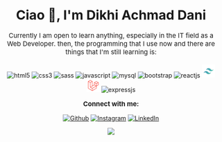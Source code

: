 <h1 align="center" style="font-size: 30px;margin:0;"><b>Ciao 👋, I'm Dikhi Achmad Dani</b></h1>
<p align="center" style="font-size: 15px;margin:20px 0;">Currently I am open to learn anything, especially in the IT field as a Web Developer. then, the programming that I use now and there are things that I'm still learning is:</p>
<p align="center"> 
<img src="https://icongr.am/devicon/html5-original.svg?size=128&color=currentColor" alt="html5" width="30" height="30"/>
<img src="https://icongr.am/devicon/css3-original.svg?size=128&color=currentColor" alt="css3" width="30" height="30"/>
<img src="https://icongr.am/devicon/sass-original.svg?size=128&color=currentColor" alt="sass" width="30" height="30"/>
<img src="https://icongr.am/devicon/javascript-original.svg?size=128&color=currentColor" alt="javascript" width="30" height="30"/>
<img src="https://icongr.am/devicon/mysql-original-wordmark.svg?size=128&color=currentColor" alt="mysql" width="30" height="30"/>
<img src="https://icongr.am/devicon/bootstrap-plain.svg?size=128&color=563d7c" alt="bootstrap" width="30" height="30"/>
<img src="https://icongr.am/devicon/react-original.svg?size=128&color=currentColor" alt="reactjs" width="30" height="30"/>
<img src="https://raw.githubusercontent.com/github/explore/882462b8ecc337fd9c9b2572bc463a1cbc88fb6a/topics/tailwind/tailwind.png" alt="tailwind" width="30" height="30"/>
<img src="https://raw.githubusercontent.com/github/explore/56a826d05cf762b2b50ecbe7d492a839b04f3fbf/topics/laravel/laravel.png" alt="laravel" width="30" height="30"/>
<img src="https://icongr.am/devicon/express-original.svg?size=128&color=ffffff" alt="expressjs" width="30" height="30"/>
</p>

<p align="center" style="font-size: 15px;"><b>Connect with me:</b></p>
<p align="center"><a href="https://github.com/dikhiachmaddani" target="_blank"><img alt="Github" src="https://img.shields.io/badge/GitHub-%2312100E.svg?&style=for-the-badge&color=24283b&logo=Github&logoColor=white" /></a> 
<a href="https://www.instagram.com/dikhi_achmad/" target="_blank"><img alt="Instagram" src="https://img.shields.io/badge/Instagram-%230077B5.svg?&style=for-the-badge&color=24283b&logo=instagram&logoColor=white" /></a>
<a href="https://www.linkedin.com/in/dikhiachmaddani/" target="_blank"><img alt="LinkedIn" src="https://img.shields.io/badge/linkedin-%230077B5.svg?&style=for-the-badge&color=24283b&logo=linkedin&logoColor=white" /></a></p>

<p align="center"> 
    <img src="https://komarev.com/ghpvc/?username=DikhiAchmad&style=flat-square&color=293A58" />
</p>

